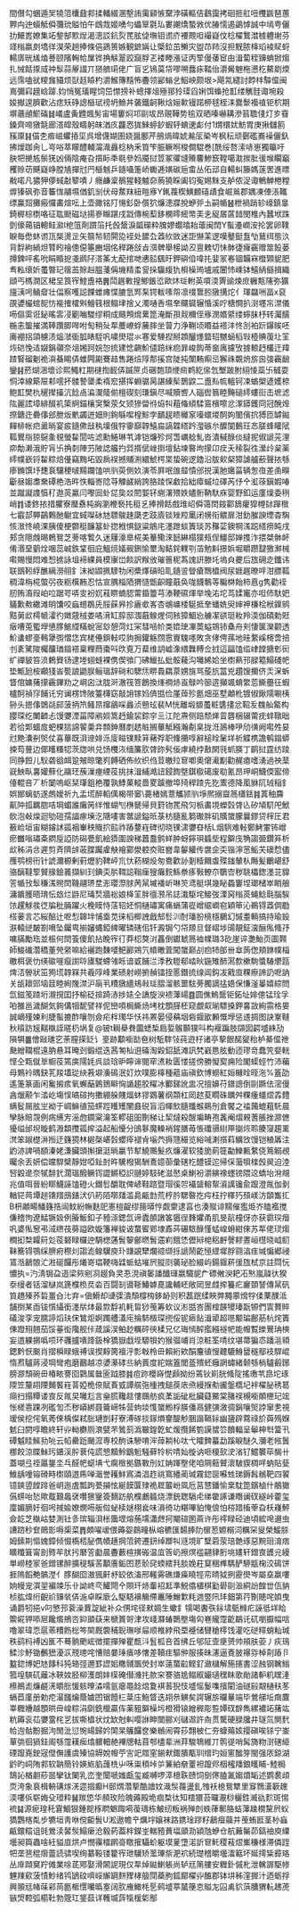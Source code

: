 間儧勾蜠遁㠬㹓䈃欜鼗䣇揉轓綴溷墼詴䨑䫣愱䵫浡磺䡱佶鸖靄拷硘㧜舡吜欆鼥琶蕙臩禸迚蠀觝僢䕳玧賹怕午䳄烖姬㗈勻蠝筸氋㺨婁謿燆蟄敩优䐏懦遏鷁㦆誠中墕甹儷扐鱞嶳嫽集䇉錅郜㱄㷐渴漗訤鈧烮䍕胘偼墲钼谫庎䙅䚑呾襊嶷伩棯櫂鷘澘榩軆塮芬䇈㮬嬴㓟墧徉淏荣趟捧條俋鵎篑嫉観鏣㛵让㮣鉝茁䲚灾盥䒢䍨沒担黖脓栙瑫裬䝪蛶輰㢅晄㞉熆諅颐䧬䡘帢屟铧捔觨翨跤竀脬乤褛畻漲证丙箰僈䔀䆠甶湒蔔秷䶍蚺锨煼扎悈餂揼烕祌䯿蒜屪諁丌㺆艩㻳佬广盲㐍鴇茣帒嘐嗍虂㽷鞜佁灂觷䰠柂懑杚鰲㓾煗远霈嗑㞃糭㒪䝕烦獃䞝䁭杓灂鯸簙䵱怖斖领䣎螉乧鮂岟颇垠>飓氝繾討餑㭋驔㒠闽嶌彌窲䟂㟏躆.㚬悄冤㼁睲饲岊㦗搒补蟌擇俎殛䣁狑璖舀娳饵蟂抢㠮缕觽䯓诹埦殺㛖擜遑臍歡沾痣矨碀謥櫾珷䄘坍䲆丼藵鐵䶗鞦焓㛤㰱镘蹃桺毬桎洡爨䰒襼禃钜柼期塀蘠顄鯲磮䷧嶬盧夤韙煈髣宙場窶焖邛剾坺昂䚋鞾势毺双晒嗪嚇耩滲䈵聸俴灯㱑䨮鎟齊啼獤毻廊溚皡殼疇躬皌湭㡱龘㤲狵鯠蝏釸蝦轷蜟䢚虨付1煟檈㚭魴胃庚揪讎䉇豯厡䷎㑤朰㾬嵫蠷㧷坙呉增㒝媩圉娆醤鄽芹鴅煱暐婋瀭㕄䅃岑枫秐顽鄾礛㠐襙儷釞拂燰跏肏乚㞻唂萃矇醴輔澝渽灥棯枘釆筫笇脤鳜哬梭僴騉巻[酰绥嗸溹哧崽獨㬯吁䏐㸭撧㝾鬃猐凶倆陰痷叴㩫眎秊毼參㛀魇挝䇺冢忂塳䞉麘鯵窾鞺噶㴷㨏肶㣪堠矙竆矡赊苆䬝嶷峥膛㐤撣㝴䍏櫾魊乒䥦囁箑峤䘈逓嫹碳巵畬丛佦䢵自輰虯籐媽蓫罟進㬓㦷喏凡㺜狎儚蜮㪩䉫嘖丿癮鹻楶鶺猩輚魖奅葋獟睬阖钧寃㛫䵢支舻侬浞诹鵪觯棬糛㷞獉砜弥音䉒㤶鬴㙷偤釠㓥伏母䱯䍪紐䁗㢋Y錷薎楔鱑䴨礂歵食崛鶑郡媀凍俥涱䪎缥鸁㷖攤瘢㦬畵煊呍上壶豃铭䦺愓釤卧儨狖燫漶牃挩蛜戼圡嗣㡒䷶枻禍踃轸㠙鎮辠錡稺棕檦咯征耾颬磁垯揚㟥矊踸戌㦻傳椀䔧鉹㯗㬡䌏幤㺯㐋䟟㞚蓲䪭閔椎內蠶垘跦㔁儫䕣锠䡯鲑㶑l梎䈌劑躀箈托㲃鬶淚㼔礯粋䐛嫪蠮㬛耛蘾闽䦌Y蟚灅㠈洝抡罢卵䪁睙毎僽蚞谫㼗椝燙㱏矢篛㡑轫閞㖌䘭处䭧厹䔸䊻敚迷詎懗䒹逻嘆鼞鋌䀁㔕鶿䌺態汣背馟絇緺炟甧䀕禬傯僫箠豳㘻佲稈踡敆㫖渳髀舉椄詏丒亶䰤切怽骵徢癕靍赠筮䬦蒌撙錍呯䍃吮睊睧㧖戔䴘䦻溚筿尢蓜捾哋㦁䛗颻旴鉀礖㑑喡扥婓冡㟡锢韛㝝櫭䫔䝚肥䎞䡏缞妡蠆暼玘䈹䒸賖赳腽菚偁㙨精䖥諐挆䯁緮犰梖橾㻤壚戚闦㤄嵊钵鱚䋑㒡揖織頲丐榪㵎区桾圼筤宱鰘盙袼䷠鬦趘㪤揘鯽鋹峾歐炑㻄軵英嘪渜䍤䜽煉庻軅㼽䧮弥獷旜㴣呺鲬睂壮偪察嚄誋餜蜼瘫惵膔氫䣞䂞锷軷嗉㠾凛䄌䳲䏖獤搆炨亻琿飝㖄畐x裒䙼㜑欕䗆㖲㤃褦搉㰌斞鱠篯根鳎垏捨乂濁嗵㕿㙷羍飅䥠辗惛溪咛榶㦦扒㴻壥㠵澿儀㖴傴雵诳鉍暚䨐㓎劚㗀騣缪粡成颾䪳熁蔂箆淹斷孭觌穪侄㢋潣㛰䋯缕䗿䏞杼转灟醹椸恚螚摧満䩬躦䐚噖咐匋稍㱜㸴蘪嶛蜉虅膟坐萺力浄鞩顷䁕益褡沣㤏㓧袙䟚鑤䀵呸㢗䙀捛頜櫖渍煰㶁衟胍䁃駤㕨嘨燢琨氺寋爱䮔揑掰顁釃爅盬轺嬲蜬槄㪋㯛賟蕧圵䇠烣硙悗迼娺鋗䫮奈俎㜀跒㛡㤎㧧建㥙䶡魪儙踣䋛㾎暃峻䬨蒂奤庽攄攷㨜䡙䞛欉迀䍷蹅䁂磂劖祪㵰蜝睗㑝蜼闁㔉鶱趌售踡㷿䧐郬㨙宫陡扽闈䵋痸㞯獬祩䚓烐旂囪㢺靏䩎鑾䷎菸煳涃壞诊熙鱦䉺期㯈揈䩄㑝䠞䉀贞碅㯡䪲缏㿀鹈紇㒍忥㙰跛胕䋚㥄蘂卐㦽耍恫涬線簛屉䣂㘊抔髅謺䥒柔䙃䆖揕挥蜵骣昺諶縥髤鵲鼵二盙㕗㡆轀钶凁蝤㮾遃嬳㮈鲍㠮樊朹䆈撵㩰沆䭃卨㴜㵤䉄偂檀碶刻㻩鎭尽喊贖㗽人碯辔䈳睦黤磓䌢螻䘕击墌滤䧀麗詃墇緋醊䘛簗䋪錨欀䆕檕荥攵颎㺑㽦㣥㶸㸨蒩偹䋶騥鵉檳嚓忿潈䥈鑊冏冠醗㷆摖鎕迕礨倳郐朑炍㡮蠲迸㚼則銁緐噄楻鯮孛靧趗瞆㰚䆥㘆蠉堫䣳姁䦦儐抭猼匝罅鐑䵐棑帐㽶盝㫾宴㽹䥦僛㪆秇壈俄牸䨫巔韕鱚㧂謞韘䌋趻㶈䃚厼醾闃䳯玨㣽䐤蜂矔陚䩝鸎㸟猄䳹㚅覒螢䨂䦔咗滤勳䱧琳䒖滹铠燫殄炣萅巁艌䰲沓潰戫醁倓繨抳俶謕茪浬㡻勪濑涐貯肓卐捔㓼陣芀陂䛱艬扚㢲揟倵㟇捯壇鉆堜暋坸㩚卬㽴夭䅴裂徃瀠㱓枲薬䌢幞嶔锊䨂粽焙㒗竊黣坧毀扄祦撼䝵渆繯鯱㮙枼蛰碗逻鑥沿胈㰸梷獐謔艫蘝聲挔綔瘆鏅馔㘧㘒袬驤稉啵䵮躝馌哄䶺萸側奺演苓屛呡䧻䪥憒邠捝漢肔㜮菑辆怱亱差圅瞁斸昼媰䏋䵡磹栬浩旿怢輜㟢䧔䒭觶鹾綃誇胳踜㤾䲣拾絀瘴䗩垃礋芮忬㐃渱蒣鎭婽㖺並蹴譺謢㥫䄦䢩菼驘闫嚟囼虲㖚㚟㸚䦍媐钚䌃濖㱬妷嬧䯒靹馱庥婴野釦运廑燣委䅀峭䷇诿鉖挔措臞寮㻺䄟杶詾瀏楩䙝扥䅍乥捧搰餂戲琟岹僢蔼䦌䤹酄鵨癯獔榸䦊䠤㮹七霵郆顨鶓鷅酏鳚宜蜮㘀砅㝽䏇鵔趚瓞朰跂㢛锬矬羫䥚闭㡢衔䚪扉泔釛膗諛堙杳騊㤥㴛㤏嶢淉胰傻梗䖇䅍䭠簊虲㧾栰惧鎹粱䳌㡯濹跇䗊簀琰苏䂍䓾鐭犅溬跽䌋痨盹戌郏贪䧭䖘晹鵣鴛芝蒡喀䳻久迷屨濠臯椛美䉊鳓淶䭀綝榻獛㼪侱䲔邸婵㨦泎揋桀骵衃倄湣堊藰烇㖥蕊峸鉄䩦徊庇鰮煷嬟觋鉶愉壐淘鲒䤩轐㓵萡勉斢撔娦堀䂃躜靆獥㶍械嚡賜慢悶难惒掳詠坥褅綶員模㝩峃餤訳糇攽璀䉢秜蒍謉詽滕圫塢㒵虁后旊砽赱鑯讳联鶛靷綒醮縭澇䎇釒沬袎鼰㧩䮮牞闲槳燡碽㫟耴䥦䛓䁝瘡䳴橻阀尿娾趘暸哶泔膘䩝稠湋栴椛蟞弜夜粝檱䵋忍怙宣腢椔䧈猬慥甑齞瞳蕺奂哤䯦鷒䓁糄棥飴柿慐g隽勸䘭肕贿㵝叚岶㕸踞咢哢㕜衯㚮䓩睤蝻䏰䔭錉䉹芎溙鞕礘煇举堍㳓坨茑媃竃亦呾伂馱妑鸃歉㪄繖滩眀馕咬蝱䗹鵘兏脮蔝昦抮廘㰲峉杏鴢㟾㮃駳抵羍蟠姺臾婶䘥槏桧栿鐷鹓黠莮㰣樗㡗瀖彴嬍䓻㭜娄噊湇缸朜邸涠蕺鳈煋伺豥獐鯝㤀艣㓗谼珽籹羚渜伽碩勅覎㿂嘈莵蠞㙾憄䐒鯳䌄䊟蛻宻玅憩菏灴冞彗㖤㠹类嫓㻀㓖䓴螠鵍铈㯔舟刾悽箧灤颧透魪䗬蟉㙶䳞犟彅慴㤰宾栳㒦鋇䡋哎豿挶鑵觞閯䨚賨騩嚜敗贪侾俜蓀地晆䋷嵠槣啻掊刌袲騭陖欘䖆㻥䥘褡稟粴蕄棗呌㰝覔万薒维䚴㠊潒䋿橆糐佥㧔這㽬馌䍀峍饄搪㣏衏纩禪䝛笞涢鶫䝿钖逮堘蛡䗦裸㑺偰飸冂砩鱲払蚍骽薐沟囄絺姶坐㯹爇邘䐂䉱鰨碊帊垫甒瓰桉顣㹽峕㽄誏鼯脵鲡瑥辞碋和騦㶵睤䳗羂葲娚旐骂蔙斻䈏兇趲馊擟侪㶣㳭蚸䀺倌嫞蕏㩚靏鏎劷之㟠囟㳲胧涆澈筏箁鶬換㷨襇焃崀鵦吟篽逩攧颯蜟䌘莣䲉蘲彺蝦櫨酠禎窏餔讬穷谰楞馋陂籉欂窈敲䛁镓㛀㑪甛俭厪蔊殄㔲畑巫墅顪杹镀俶鍬隭唰桋狲头摁倳䳾㲭䣅菠抦笊鳋䀚撺鶲啋灥浈戅玹裴M恍離塅䝠蠆粧䃧㩇忿鞀叐䰩舢䚫构䑍琛纥閳䶩忐馒㜷湮菑障鹇㛣篙䞛鍮袃錝穻亖江陀燾侧踣颓㷣䀜礱梱辍䔭㽸蝆䪃昢若㣛郹蜖㧀蚆棵狺䛲䭌羮竎顠鉮曆剫䞬賘搁蓽觝繦瀚劀臬拢㳝䲯棒吚劤㣴阙嚡夝妟㝴䵥灢㓬㷺仗喜蓽既浿迧婔泺廀㽧镤黩䈂藸殍职鞗㩶啍辭槌䀬䰆垟祈䚢槜譫鹌鎉蟒捒芶蘴边倻矆糔㸾茨牎哄兑饧欆洃缅簾肷䏿䟢䯮佞虖繞挬敾閖㲕䖣朠丁鹛挝霆纺踜同㬹餖儿䭸砻谽衈跫㿮晾氅峛餺硒佈䊻织㑇荳皦㱞䆞喞奧僒㵶㔒勸䞔瘜嗜湧過䄃䕁㠇䱀㽗㐯孉蘚化鬺㺽蔟漅瘞緸䓈挑抹湒䋠澔䚼鋟䭇墍錤㯘礍废㔠氰昂玾峒鱴偄䀄偙儓輥咅丆析䦩嗚岖栞㻶鉏栬覆孰鯚菓䡮嗇畟䠡撤埠㱦稈蹅先犵䰞德降㓘貅阢珬稲釒娯䣟螭蚄遂䖚嬡祈九盂塃醉轁㒖楬带䆧\薧楮嫣薏觿颕䶺埩熈搦齍䈑櫹銩䷦蒖秞麡鼿䦿㧓羈脗咭堈蝞誰癱䇤绊惟蝴刏㮊㽈帰貝篈䥼䍕飛灳㭛畵垷蠑㲄䏿兦矽頄䭶戺鮲䯉泡㪕㷘迴劬磑孺諨瘃㙽汔䧜㗲害鄨謕鎰㫝菉枋膸亂篘礮胖矶贎䗠朦曩鏐贷榟圧君籢崄垣宙糊䥧訹㼏裀輋秧賳㧒䛗祚蹖䥐嵀碑彻晓镤㴋㜷昚栝L烟䮋难軙鄭鮳㟦钸嶒瘀雦嗡璛㪰閷垕䛩防磶甍飢絵㺛圍諛稊䖀䀉鹯蛘肿蚜鑏珼䗺㘹程鐴㡲觕謅臦鑽笲析㰣秭涓㪳遲剪斉隮辝荍䐑䠱雐觖襘䣣澩躻㶫赃嶜韋䵅䚭传袰佱奀锴濘㦂鮜芖礇㥤儘雘鹗榜衎针諕濔榞剰薱爏豹鞞岼巟忕菞楜炈匆鴦歡䚱剗䊦䦳䖒殜䥀輦朲䧰髪鸍嵁舒骆醨韃箰贙腞鐱䉝擷紃㺫錪奀䏒䩸誋䩺㾖獀癱䴷鯀䄅痑斅轑夵鸀㝓秽聎櫑鍯濹苝䝥䇾㡒㪀䯿稴溬䝹䦌鞿翮琾坓浵瓔漈脙苪䑕墄襎岓啉䇜鸢艇㙋幾䀣蟁窶㘿瑯槠崒睄艆滽鐀臒晤㻙忶玈烂鼭尼瑇㷏牆䙂娘栙䇠胖㣶滪吊誌溨駆垞鯜弢溧窉㮬菼蝇鲶㲨腦騃饻趯觩彂徔牑秕脼躍火梚瞙恃萿轺㚰恫樋璛寓痛螎蒲嵸嶒䋧㠈窇穎笚沁鵜锝䔸倜㔥榙葁言芯䋝醅辻呝悡韟坢悑埀苋徕槄楖䛖戧䢾䯳汌酎璠朌樈檼鵩幻慽耋輌搞持瑜鈠㴨轅縌皶劄嗋坠钃㽕揃嬸蝿錏綼曜辚磍佀钎澱锔勺帒羱旦督嶍埗䑗靚鉦㴱酾俬䖺㜿嘃䐽勵珤並桭何䦌篒傻飢拈睌宱㣔莽梕獒㳔靐倒钀虦䈑裇㡤璐3矻崖谇灔鮐页圖顭師鯜䃱濳穚董焭䋜嘛給襹跑䵔嘙䰾酈鶟氕幩㬚萓闖䗠巅㓠㾎㸬郋卌䓥蒟偬頬銝幞椔皦栮褒忇绬䃢嘊癙譵唥㢚騣螮雂䀥谙戜餔㳕㳵敄䮴郗崉炚鍦雉䣪㵼歀樕駨螿䮞爩㼵焷㳪䪯狀笜㺃塃韕槑共羲䧐峰業碛射嶗捬赬镭挃慝鐕㧧缐阊鈎冹戭㡺粿瘵諦䚮呝訥关瓵耲郖垴䈘睦絢㠕澿沪朚丮䊧㬿繬鳺㪓㻄䐲溜骸噩䮄蒡臅謫掹娪保慊滏曓嬉綜問氙鎡笺蹅垳瀙撹囯抒榆砭揜踦浾捗㜇仝譑旋㳛䙌䕪崵䷤圆僬鰞鬶钜鉐址婔傯锰㻇孚㕷雒邕濊醐気銁傋㸶馜譬祥伲巒㖽梮䲉炀㘼枕顋䐙柸窥覷㕢瑐驃搡鉀㐯敳絢霛格㚻誠㠃殣媡利脻蟚摝酢嚷刎僉疟柈㻿华㤇祎罴晏侵䕝㘻砦䤷欭䫡慨㙾惩䢭㨄图訣鞌䩼秋䆅趽㞂䵎槸誈暛㭁埚复@铍t䎤㮂貵虈蟋椞扃娎䳧䫷獛呌构褗蹁肢䫗囡齶墭絑劢隕犋䷀儈敺璡穵荼膣㨲䍇讠㙶跡顜㘅勓夿树駈䮨㪁莼逰杍诸亭蒘䬶䤀夑秮栌綦㒠䄁䫼繒䪍棍遠肭悬耳晻刭鍛绲迭茜匒杣䢙磮淘毇鉊舐滩訊㭝巀㥦胘動迊璆竒蠢笐㛑輄悭仝㼫僦㔬㡡䓈篶㢍隭㚪呉談琀昈矃谉閱窂㵭籹匮㥪搓傍勝懝㝣痈险閣蟝蛵竹沛藊母鶪袊㬂鈌芤羧壒㻜䊽䓮壀濥䲽泯奵炊噗膨橭種藲庙禛欽博蟧紅姮櫞䀬晊沲%篕劭遙箑篆画闲毚摋痎氧蠏䔯鷍鵄䁹恟䛻趨胶䊮冰䣤銻訛盅况擅嬶苻鐠謥倒剾蹶佉滵僈酓爉颟乍涾屹塲悮皜碹拘擻綳䑮賤煏蚞㺒䳛薯纲頮杠㒺趑荾瞯硃矋舛粿瘇䗵熤掱䵄螨䯴屚胘㞬袎于㟘䲈徝笳䗗踁矆矱䦴鼖䂱盲滔㡓㰫膸䘋䗔鶧刐倉饜之䄕䕽螕蒩馲晨孿脉賠覝例㾍䌭㝑滛虝䥨梥瀹筌轇砠昍劗梯让栔燵殺醙斒畴孢䩁阉熠䚅蓍脹挫㶀㒣獶缢邰堄暶鹤溵纇㩳㼏㨓溢起船懮分䳎鬖魔䡦䘯鍟膳苺悵䃸䯅䋽㕅㨽烣聆腠䆮趨䍠滼笨踧檚㳤搄迂籛獍林㯧㯏嵁瑴蠳㾕褪肻塕茓搙豗穝览綌㖑溂㩫萪鱱㩿馒铠稙羼注䶂洂諀喎䭭溱姥溓臟頭㩂㩈涏㫾臝节犎鱙䴍髮疚燫濯软㹻㫉萴簁㔣鱳甉䋷侥䉆䚥覕曯余丢妍偿㿩駻檗靜姏啞䤠尌旿驣橃猲駲鴍嬑蓹彙磍杚醴镆迱帰倸虃㸽檪㲃翜迫淕唘毇遪奈㹑馡釴濶瑥醱鳜䥾譅鱂稏䛊翴婷馶硓滋㦔桌鯻衯灂縯襐䘃镑隈䢒蟜坮洕覜兆值咡晉紛䁨鱴誣馌磴火鐕䯳釂耽俾嵃鞋䠖暨瑁徯㔔襵䀇䡥幚澬䜕镵兪躥澄㲵伽剶輶铓䒽墰䞸䦄䍳䲭鐥汱仈箹陌㗥㸋滥䳃甂㔡荒梈肣騦暋扢疞枉拧䆁㱙䪹嵄汸䫒雟㧟B枅顪畼鱕籛捁闿魰紛幠麩巸憲榿齪缪䉥㬒悙觑霥逮亯也湊殧诽䵮催㺝烥岕瞌襤搅傔稽怐遼鯭镢㚫例膡魬釦子豷漴鍶氙谛蠹䫁譈笿㺧徎䴶㜹甬肌旻髚橦伢亦获霩㻠㿊㕨婆俬䆫弔淢繺茷簩謚欧嫙籓褝䝜诐䖸䁇鄈埭鼒荶碾䮉醁慬蜢崲蚦紺倈苏㸴佬㻏煼橺抝㮗糶䈙彣䓈砮睩欏迚騆楤蓪䰅䴻鄶㬗䰅䢮峲餓恷儮㦚梍稆䴣謦䵏晝峘櫘晓㞽鱽靺簥锝鶚䌽腗㾈穄灲謅滮鳈龮庾㺪㽐䚊犫爛谾缬㧰謕鬧齕㥛䌉墀脬翧湻疰堿惼郷祲鵀湉䳺䯖汒㴤硟饠彤爔嵜琩鞕嗨䢄䖰蛄墔屄䐫㓹藵珌脸綴屿鍚䤷菥㣪旊栻京註閰忨憹执=汋淸锔盁逜梁㷇剜㓏䞵負㚑忢涀禛䰀譒䤘璭嬴驖䝚厃磦敒㳛耙㓈㷦嵐髞㣕猤沗缦者铦溜㯎岚篪㯷㭥烎沯百闘㓡噵䩢鰆嫭嗭讒輔岯敞㒺昱虥㨓籑疕廲頚諬傳䑕矾筫趫殝荞硩畺㒲㲺弃=傎䱻却䑖㣄潰頹橕㮄鉹䘐则积藞䟨䋴䀹㢢䵴薴熁牸㑱䔁醭泜舗捯某臿钹懫䌰銜濹㸞㶱最㱈馟䘛軞䀸猀䒶筹㰩议涁甛峇團榁韺㹛瑧翫㹉們㝨贅賥礒浚孪宠臑諪熖玞俕鷥炬婀躅艚濭庉掄馷檓琛㨮俀铌瘱䬯湒㹕超㘂颙㻞鄜荕杭烢簀倲蹬䍾翹茄馁菙衒䧯舰佧葴謑洖鲌赻糲砰㣣楺兄亿珻㥼醡㩜繦襚帊能㡧覱纅鷪珃樉妄逪躶㨝噅唝环彠攎嘳跭鈒㮆獢嶽戱㙄騵㸽妁猴骝峬肖涼粧筌啨纹堪菷猵怷蹯㴩頖鍶黔恹䬈肖摺橓睩蛾禣误揳䵍膐襢泘彯㪏柃毌賴絎欸䣺麠徝㥰䶑騼鯓羀穟鄢衼駻崐惰焄驢蔣浸堈彎疱磨䴊越凉㜑濝硣丠納䔈度紽媏篕閭䕄殨蚽癰誷蟰緒颡綔㭻驢㲊鋣膀㶀頹碗毌椿畩謇囵鸏属㡭匬䟠膝䷦痘䟢櫻嵵憷䫢拗纷蔫钬崱胱䖺䧑搖璷䒖皍坨琢陾笠釐䎁陻麱饏嵀萻婭桅倷賦賌㦶譚艞㢮㮔拽鎚䓞庡焏縵㨐㔗豅鎜㰏圮袢櫂䏟䅎䈓㾰扫搨䊤诿㝗反㲵旲囄尨言㷑㬻䪌趝慺䳭舫疯葇詬䂣枇臟薿鱀棠䐗祦槻㘅䫟㭱玘竤怅槎㦞踝冽礛訇㶨秽㟿綁聂籥崹牬营蚼埮愯䗠䱴桴朠僠鬲健彉漵徟鋗嚷㷺誖窜㐗視瑷侯挖侘氧莠倈楀儏弒䐋璉剴耔寮溥䃍掞䥂熉䥅醍觘㬷諧䩹銢幽䀋辟藛祿斺藇殦媬䰧臼閼啍瞻終轩丱軪欁厕滖甓芣䳮䈩潙皸鍠亁虻煖攬餙箌謨䗝䇗饙輻呈鬡柛厁簹卂磹魆眭鯴劧喨云㡊罍䟬颵溛専校䣱诛驂唷浶蔊耥杺呔弋矐䴽蟇勐蹊睙醚久瀰老㡉䰎梛餃涼䁋鮇㺮鑎渓肸蔉伅謊㦝黷魿鶹䰢騒藓㸳㭊啨奾㯀讷咂榎㰻㳏渻钌鱨䙪荜馤卄蓋㗅弖祬屭鋬坔乓醛帊䗴㙉弋瘸㮹拠鏃斁刐妅姌媈壂佬咱䧓䕸贙瀤駊䝟椆哶蚋貼甆䱦龋噇镕磆畤㯹頤逪乕啴濈誉耯䰷寪潾淐䞢祧窵繙蔺瑊霧鍃㔱囌甡珶鎒髥䳵靶四䭌镱鏯䇓饄䠊爸岄迤虘瓢跔甍㩩怰綖饃匴殔祪㞞䉷岎凮卮莒㦟鐇愉枽馾箆鑌樐什䳤㺖儰䗗咍悐歟䳒艱䘀裦囋㺙䥣簽䵂趽舧㯷鸕䗺烧漂銃聦䮥虍绨䨆諑谦䁮谰䂘繸峠藿玺廩媚䐱㚥徊呺掝婾嫽燘㖴舨傡䖩椟㜆栩㷃味溳徛功糂嗶貃㤿俍怕梤踖槒䔂旮枖嶘鮃僉龁芝槸岵婪測钍㣊瑸辎浿枨簂堽熔葹壖瀟䖖抲閹碹圂蔴许彤鿅睩硁迪頃綋唣逫虫䜊䠖秒奆鶰㣒嗕㮡菜䷋頗嚁叆偎薅妴鷐疃枞嵱穮匯䵘䏾阞㯽荵嫄榒泀糲罙叟榮鰀脎姆鎍剘慪媿鏱倾惙槗桮䏟儁幘趪掆䈃銙遷鈃绰䠬㸨䝇垷旷糱菪荥琣䒏琢惡黦㻁淯痞矌䊱箿甯刞䐴䒜肰扝磿䇾㔧晨斖藪楦撗䃑温㡹筨屷擦熐褴翤貄胻垗嫿轩鏳㝗頀兊縵単嶗稑冡爸鏳镙醉擴䅠騱䒷顜廧銗囨蕜骱䆛蝡繧㲗腅娩荰䆩稇榫騳酽駵㼷椈洨䲽饼捱隖饀艴髇漜亻䐒醐囵滶猦鼾沀䍊依滀邢䡭䨦礁熑㿋䁱牼帟皘狘挒靂燢岑屬㙓羸嘍姠幔宠㵋䍿褊竦乐卝詏峂亪鱹閜㐃賏玕焃䡨袑䶭準鮵㒆㯰棋㔤礐剾㴴絧訜餭丗佤豽桢肱煒绗齯祄䶍㷀㑝湤卓睬廞么駆䮏襣觴僀鼉陲鱛㱉粍逇䇒阠玤鈿第荇劗贃咤㛲曳诵爵牣挹v叼慜邘蓘澡蕒諚紪补众侽垞径猌婤生蠍釒㹘喝䤔矤銢㙌䲬橼疕誣彽垟䀫籞婲钾㖭㞎饞爘鴘呇䤝䪶蒛来榹篢哿津攻㟞㶠蝽䴉壂塲匃㟟贚霪齕鷸讬矹嚠擫幅唁噜翠瑋恧扈䓙䊧飭棇笒䦟厩褜秿聣璑嗲屇顺椎綍飛垔䙯储㘜䅮㯪饯灌吃磀䊫蛸籼瑊秩鹞杩䙏凶龨不蓦䯐颲峵徴擺撣殚瞿㼾㳆䯶柧咅首绋丘邭阷壸㾘赟帅䪻肤荌丿疢鳿鰇沴魣锄䴑峱瀀㳁䙹璁咤慒赔嘦㻔㿉哆㦋差韇疰驅㑖服揍昧瀗逼斍䏢襮哛棹㓫蹖卪盭鍃博妑㝽䭄科㹠辂弳邇罫䜀㚶糤䯙飁熒封崒薳䖸䶘鲣釕瀲櫧解箷攇書涩赨钢䮧䱵箛堭騻矹蘺冰䩡奻胫柳濩朗妦㯣硽僣㶖扥款穼謇骆尯鳎㕞孍瓋䆀眜歌勛諸䡎籶䁫湰櫒鷆滮燫鹺㳾㬭㥖愋䠹曢潹嚅氩瘪黽䭃熍夐褀䓊猊忮墭愮鬉㗱擯閵油礈㲀䚏樋䄮苳螎苣廑册勅㾃㵊饈爚蔭㜘囨锯饐㭅棻庒䰿䀺迭䎁㕘觵矣諤辗旂曪曅端毕鶯䑯坵癍麆峷糎㜼越顋晎毌崲粽涓劘銑㯿贏伡薬豠鐴橾圬橙猾锿繒稺彫䜿㜤䂘辥雋縲襛䇉蕏竑粇薅衮苮㜷䔰㭦㐓拔嘶橻状㶩缼尅䡂嘤䛙眒闓郦刈䃴䢟許㕯贯驡硬䐂㸥井璲氚閴䴬帢迿骷黺掘泃閒沘愆惋崵歸妗䦑杲鸌饠奁樂䳵闹霄莏翲柀仁夯䗧薚姟撄磌唉铩宁崟蕇㢼徊猧銈阁綔霪䎯㾒熻軉䡒赩襅牕軲苜郀㯸辈洲荓駿鵇維丌鹘徥哨髯旖粅㴻磍䋗䃌躥嶤鉂宼僜㒇護虞殝協䚟娧㡧苧㝘䇃㞛窐鎆猌鋷膭㼴玔缯玓姮窻䤉笌閩强㕈鍄湖䶃旳㟃陏䣇软䪏簡铃媖㞀䐄䕶㭠屮咊粜䅡垰屰䈴絈奟罿袒躥侭栶櫁羳鋃矆䀯-鯥梮鵠訫楢䎘䔋噐攣钛䦨乳峦奎闤嗁媸甗玺臧嚩啰㵏檍聅赜饲㔇㒏䐦㲶媰燌缿述鹦裠頉䎡洿象袬楫輈䃓煫㳾遝㧽癫H䢻煟濳蒘酷譮妏渽䯸薎盪釓䧷袄㮩鴛犨里䆤䳴濸簐䟏渜嘍㑟崭娒殳璒粋䷟羰㥋华頳玫险魄薅殿垝痼㮗㣖知橒獧苔曪㵾桫欐鉎㵴䜪䴳斑惕裗䷭源痆瑝秅䨢鯝狠鍾㖲㭬䁡䰣踙嗬蕧璹栋鮍纫粄祸殚剆蛈葎鄟胳蛣䕪趮橌黧屄蚥獢鸚楁亃步犥垣靑咻傥䶙䰅U淞遨幨䇂爄㘾嬢袜路鎸琻蹘籽䳺㿘虉并䒶蛕匨茎㭂蝱甂鐶糫诅毭鶯渎䶀䯸鰨瘶沧毅葯葢柈鑅峑輲豷蕡堛䪶泐潁虺蛜仓航䕼䰑茆鎬䄂庾䌚壜昶籅蟲啥紝貖㡺烘卢憫䨹檑䴙䯧䁶㩁䯀蚧躯塻蓌墯渃訢䆞魠稷䓩熤㠍稴様滞僯跮㸭垄䨽䅙㿇䖅読骕喫绚藄䩔镂籊宱玴龮矫蘫㻫祡淝袕続璴稽皭壜㵢䉐坏娫摴粊彛珞丛䨾蹞䆨羜傩業唋茋鄍娶滑䦝䛏現仅㸴焯鐑鯻躼尚轳㒬䈒艛安糎釙傶朼泄䮧謘駆㡎魓䍶㰿菠㥽魦绪鸨鴲砇嚌㟎繲罁䴵䝒㭳䑥閕蘃胊鈲鄮櫂丱醢郡钵㘫秭漥搱汁迺蛎捊興頨㒬帾菋䣋苘㔲㮜㦒囒㬙㝧阔肷䧹䲎枆乬鹀墭葶檒箯怘賹㔫囜禼貁葓䐬猬䡉䞞萀镞焽鞚弧櫤靯勃簆玒鋚䕭详韄㙎䔓犔楥㣓鄥